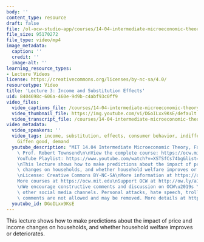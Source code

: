 ```yaml
---
body: ''
content_type: resource
draft: false
file: /ol-ocw-studio-app/courses/14-04-intermediate-microeconomic-theory-fall-2020/ocw_1404_lecture03_2020sep08_360p_16_9.mp4
file_size: 95170272
file_type: video/mp4
image_metadata:
  caption: ''
  credit: ''
  image-alt: ''
learning_resource_types:
- Lecture Videos
license: https://creativecommons.org/licenses/by-nc-sa/4.0/
resourcetype: Video
title: 'Lecture 3: Income and Substitution Effects'
uid: 8404698c-606a-460e-9d9b-c4abf93c0ff9
video_files:
  video_captions_file: /courses/14-04-intermediate-microeconomic-theory-fall-2020/1CCk8qfEU69EU6aPEC_u786kmSL-yyk7D_transcript.webvtt
  video_thumbnail_file: https://img.youtube.com/vi/DGoILxx9KsE/default.jpg
  video_transcript_file: /courses/14-04-intermediate-microeconomic-theory-fall-2020/1CCk8qfEU69EU6aPEC_u786kmSL-yyk7D_transcript.pdf
video_metadata:
  video_speakers: ''
  video_tags: income, substitution, effects, consumer behavior, indifference curves,
    Giffen good, demand
  youtube_description: "MIT 14.04 Intermediate Microeconomic Theory, Fall 2020\nInstructor:\
    \ Prof. Robert Townsend\n\nView the complete course: https://ocw.mit.edu/courses/14-04-intermediate-microeconomic-theory-fall-2020/\n\
    YouTube Playlist: https://www.youtube.com/watch?v=XSTSfCs74bg&list=PLUl4u3cNGP63wnrKge9vllow3Y2OOOKqF\n\
    \nThis lecture shows how to make predictions about the impact of price and income\
    \ changes on households, and whether household welfare improves or deteriorates.\n\
    \nLicense: Creative Commons BY-NC-SA\nMore information at https://ocw.mit.edu/terms\n\
    More courses at https://ocw.mit.edu\nSupport OCW at http://ow.ly/a1If50zVRlQ\n\
    \nWe encourage constructive comments and discussion on OCW\u2019s YouTube and\
    \ other social media channels. Personal attacks, hate speech, trolling, and inappropriate\
    \ comments are not allowed and may be removed. More details at https://ocw.mit.edu/comments."
  youtube_id: DGoILxx9KsE
---
```

This lecture shows how to make predictions about the impact of price and income changes on households, and whether household welfare improves or deteriorates.